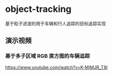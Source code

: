 # object-tracking
基于粒子滤波的用于车辆和行人追踪的目标追踪实现

## 演示视频

### 基于多子区域 RGB 直方图的车辆追踪

https://www.youtube.com/watch?v=K-MiMJR_T8I


